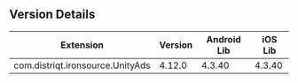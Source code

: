 ## Version Details

| Extension | Version | Android Lib | iOS Lib |
| --- | --- | --- | --- |
| com.distriqt.ironsource.UnityAds | 4.12.0 | 4.3.40 | 4.3.40 |
